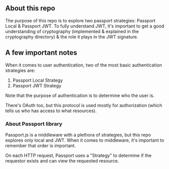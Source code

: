 ## About this repo

The purpose of this repo is to explore two passport strategies: Passport Local & Passport JWT. To fully understand JWT, it's important to get a good understanding of cryptography (implemented & explained in the cryptography directory) & the role it plays in the JWT signature.

## A few important notes

When it comes to user authentication, two of the most basic authentication strategies are:

1. Passport Local Strategy
2. Passport JWT Strategy

Note that the purpose of authentication is to determine who the user is.

There's OAuth too, but this protocol is used mostly for authorization (which tells us who has access to what resources).

### About Passport library

Passport.js is a middleware with a plethora of strategies, but this repo explores only local and JWT. When it comes to middleware, it's important to remember that order is important.

On each HTTP request, Passport uses a "Strategy" to determine if the requestor exists and can view the requested resource.
